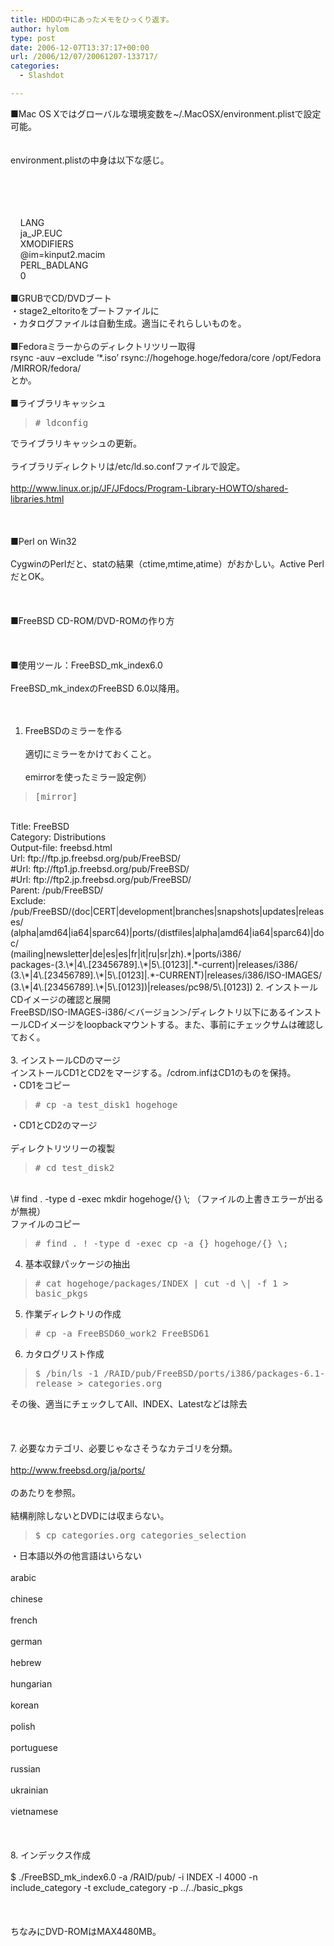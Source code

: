 ```yaml
---
title: HDDの中にあったメモをひっくり返す。
author: hylom
type: post
date: 2006-12-07T13:37:17+00:00
url: /2006/12/07/20061207-133717/
categories:
  - Slashdot

---
```

■Mac OS Xではグローバルな環境変数を~/.MacOSX/environment.plistで設定可能。  
</br>   
environment.plistの中身は以下な感じ。 

> <div>
>   <tt> <?xml version="1.0" encoding="UTF-8"?> </tt>
> </div>

</br>   
<!DOCTYPE plist PUBLIC &#8220;-//Apple Computer//DTD PLIST 1.0//EN&#8221; &#8220;http://www.apple.com/DTDs/PropertyList-1.0.dtd&#8221;></br>   
<plist version=&#8221;1.0&#8243;></br>   
<dict></br>   
&nbsp; &nbsp; <key>LANG</key></br>   
&nbsp; &nbsp; <string>ja_JP.EUC</string></br>   
&nbsp; &nbsp; <key>XMODIFIERS</key></br>   
&nbsp; &nbsp; <string>@im=kinput2.macim</string></br>   
&nbsp; &nbsp; <key>PERL_BADLANG</key></br>   
&nbsp; &nbsp; <string>0</string></br>   
</dict></br>   
</plist> ■GRUBでCD/DVDブート</br>   
・stage2_eltoritoをブートファイルに</br>   
・カタログファイルは自動生成。適当にそれらしいものを。</br>  
</br>   
■Fedoraミラーからのディレクトリツリー取得</br>   
rsync -auv &#8211;exclude &#8216;*.iso&#8217; rsync://hogehoge.hoge/fedora/core /opt/Fedora /MIRROR/fedora/</br>   
とか。</br>  
</br>   
■ライブラリキャッシュ 

> <div>
>   <tt> # ldconfig </tt>
> </div>

でライブラリキャッシュの更新。</br>   
ライブラリディレクトリは/etc/ld.so.confファイルで設定。</br>   
http://www.linux.or.jp/JF/JFdocs/Program-Library-HOWTO/shared-libraries.html</br>  
</br>   
■Perl on Win32</br>   
CygwinのPerlだと、statの結果（ctime&#44;mtime&#44;atime）がおかしい。Active PerlだとOK。</br>  
</br>   
■FreeBSD CD-ROM/DVD-ROMの作り方</br>  
</br>   
■使用ツール：FreeBSD\_mk\_index6.0</br>   
FreeBSD\_mk\_indexのFreeBSD 6.0以降用。</br>  
</br>   
1. FreeBSDのミラーを作る</br>   
適切にミラーをかけておくこと。</br>   
emirrorを使ったミラー設定例） 

> <div>
>   <tt> [mirror] </tt>
> </div>

</br>   
Title: FreeBSD</br>   
Category: Distributions</br>   
Output-file: freebsd.html</br>   
Url: ftp://ftp.jp.freebsd.org/pub/FreeBSD/</br>   
#Url: ftp://ftp1.jp.freebsd.org/pub/FreeBSD/</br>   
#Url: ftp://ftp2.jp.freebsd.org/pub/FreeBSD/</br>   
Parent: /pub/FreeBSD/</br>   
Exclude: /pub/FreeBSD/(doc|CERT|development|branches|snapshots|updates|releases/</br>   
(alpha|amd64|ia64|sparc64)|ports/(distfiles|alpha|amd64|ia64|sparc64)|doc/</br>   
(mailing|newsletter|de|es|es|fr|it|ru|sr|zh).*|ports/i386/</br>   
packages-(3.\*|4\.[23456789].\*|5\.[0123]|.*-current)|releases/i386/</br>   
(3.\*|4\.[23456789].\*|5\.[0123]|.*-CURRENT)|releases/i386/ISO-IMAGES/</br>   
(3.\*|4\.[23456789].\*|5\.[0123])|releases/pc98/5\.[0123]) 2. インストールCDイメージの確認と展開</br>   
FreeBSD/ISO-IMAGES-i386/＜バージョン＞/ディレクトリ以下にあるインストールCDイメージをloopbackマウントする。また、事前にチェックサムは確認しておく。</br>  
</br>   
3. インストールCDのマージ</br>   
インストールCD1とCD2をマージする。/cdrom.infはCD1のものを保持。</br>   
・CD1をコピー 

> <div>
>   <tt> # cp -a test_disk1 hogehoge </tt>
> </div>

・CD1とCD2のマージ</br>   
ディレクトリツリーの複製 

> <div>
>   <tt> # cd test_disk2 </tt>
> </div>

</br>   
\# find . -type d -exec mkdir hogehoge/{} \; （ファイルの上書きエラーが出るが無視）</br>   
ファイルのコピー 

> <div>
>   <tt> # find . ! -type d -exec cp -a {} hogehoge/{} \; </tt>
> </div>

4. 基本収録パッケージの抽出 

> <div>
>   <tt> # cat hogehoge/packages/INDEX | cut -d \| -f 1 > basic_pkgs </tt>
> </div>

5. 作業ディレクトリの作成 

> <div>
>   <tt> # cp -a FreeBSD60_work2 FreeBSD61 </tt>
> </div>

6. カタログリスト作成 

> <div>
>   <tt> $ /bin/ls -1 /RAID/pub/FreeBSD/ports/i386/packages-6.1-release > categories.org </tt>
> </div>

その後、適当にチェックしてAll、INDEX、Latestなどは除去</br>  
</br>   
7. 必要なカテゴリ、必要じゃなさそうなカテゴリを分類。</br>   
http://www.freebsd.org/ja/ports/</br>   
のあたりを参照。</br>   
結構削除しないとDVDには収まらない。 

> <div>
>   <tt> $ cp categories.org categories_selection </tt>
> </div>

・日本語以外の他言語はいらない</br>   
arabic</br>   
chinese</br>   
french</br>   
german</br>   
hebrew</br>   
hungarian</br>   
korean</br>   
polish</br>   
portuguese</br>   
russian</br>   
ukrainian</br>   
vietnamese</br>  
</br>   
8. インデックス作成</br>   
$ ./FreeBSD\_mk\_index6.0 -a /RAID/pub/ -i INDEX -l 4000 -n include\_category -t exclude\_category -p ../../basic_pkgs</br>  
</br>   
ちなみにDVD-ROMはMAX4480MB。</br>  
</br>  
</br>
